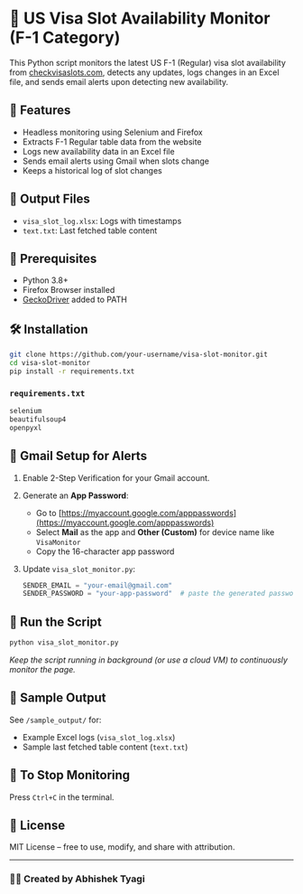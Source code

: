 # 🎯 US Visa Slot Availability Monitor (F-1 Category)

This Python script monitors the latest US F-1 (Regular) visa slot availability from [checkvisaslots.com](https://checkvisaslots.com/latest-us-visa-availability.html#F1Regular), detects any updates, logs changes in an Excel file, and sends email alerts upon detecting new availability.

## 📌 Features

- Headless monitoring using Selenium and Firefox
- Extracts F-1 Regular table data from the website
- Logs new availability data in an Excel file
- Sends email alerts using Gmail when slots change
- Keeps a historical log of slot changes

## 📁 Output Files

- `visa_slot_log.xlsx`: Logs with timestamps
- `text.txt`: Last fetched table content

## 🧰 Prerequisites

- Python 3.8+
- Firefox Browser installed
- [GeckoDriver](https://github.com/mozilla/geckodriver/releases) added to PATH

## 🛠️ Installation

```bash
git clone https://github.com/your-username/visa-slot-monitor.git
cd visa-slot-monitor
pip install -r requirements.txt
```

### `requirements.txt`

```txt
selenium
beautifulsoup4
openpyxl
```

## 📧 Gmail Setup for Alerts

1. Enable 2-Step Verification for your Gmail account.
2. Generate an **App Password**:

   - Go to [https://myaccount.google.com/apppasswords](https://myaccount.google.com/apppasswords)
   - Select **Mail** as the app and **Other (Custom)** for device name like `VisaMonitor`
   - Copy the 16-character app password

3. Update `visa_slot_monitor.py`:
   ```python
   SENDER_EMAIL = "your-email@gmail.com"
   SENDER_PASSWORD = "your-app-password"  # paste the generated password here
   ```

## 🚀 Run the Script

```bash
python visa_slot_monitor.py
```

*Keep the script running in background (or use a cloud VM) to continuously monitor the page.*

## 🧪 Sample Output

See `/sample_output/` for:
- Example Excel logs (`visa_slot_log.xlsx`)
- Sample last fetched table content (`text.txt`)

## 🛑 To Stop Monitoring

Press `Ctrl+C` in the terminal.

## 📄 License

MIT License – free to use, modify, and share with attribution.

---

### 🙋‍♂️ Created by Abhishek Tyagi
